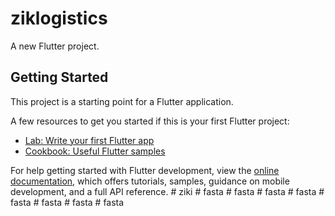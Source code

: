 # ziklogistics

A new Flutter project.

## Getting Started

This project is a starting point for a Flutter application.

A few resources to get you started if this is your first Flutter project:

- [Lab: Write your first Flutter app](https://docs.flutter.dev/get-started/codelab)
- [Cookbook: Useful Flutter samples](https://docs.flutter.dev/cookbook)

For help getting started with Flutter development, view the
[online documentation](https://docs.flutter.dev/), which offers tutorials,
samples, guidance on mobile development, and a full API reference.
#   z i k i  
 #   f a s t a  
 #   f a s t a  
 #   f a s t a  
 #   f a s t a  
 #   f a s t a  
 #   f a s t a  
 #   f a s t a  
 #   f a s t a  
 